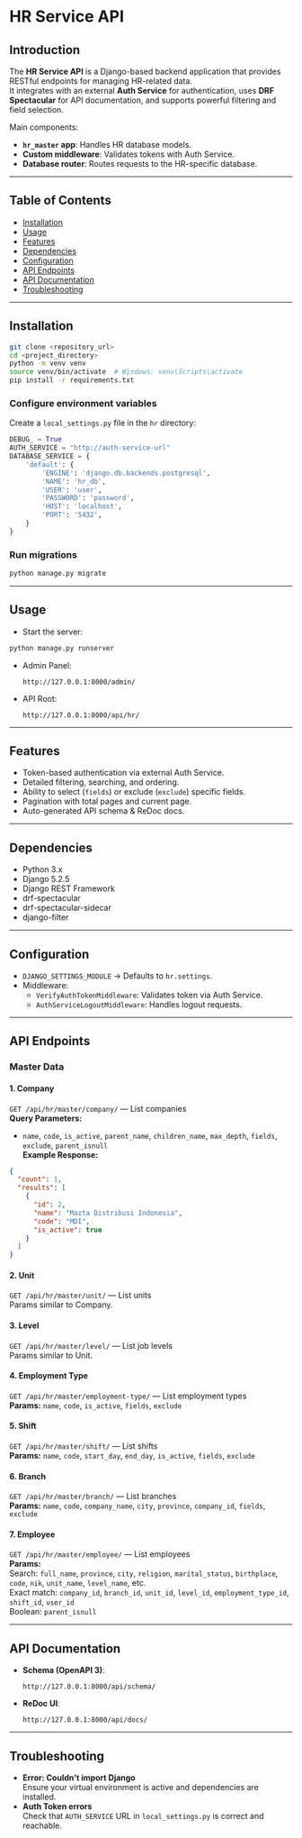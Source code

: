 # HR Service API

## Introduction
The **HR Service API** is a Django-based backend application that provides RESTful endpoints for managing HR-related data.  
It integrates with an external **Auth Service** for authentication, uses **DRF Spectacular** for API documentation, and supports powerful filtering and field selection.  

Main components:
- **`hr_master` app**: Handles HR database models.
- **Custom middleware**: Validates tokens with Auth Service.
- **Database router**: Routes requests to the HR-specific database.

---

## Table of Contents
- [Installation](#installation)
- [Usage](#usage)
- [Features](#features)
- [Dependencies](#dependencies)
- [Configuration](#configuration)
- [API Endpoints](#api-endpoints)
- [API Documentation](#api-documentation)
- [Troubleshooting](#troubleshooting)

---

## Installation
```bash
git clone <repository_url>
cd <project_directory>
python -m venv venv
source venv/bin/activate  # Windows: venv\Scripts\activate
pip install -r requirements.txt
```

### Configure environment variables
Create a `local_settings.py` file in the `hr` directory:
```python
DEBUG_ = True
AUTH_SERVICE = "http://auth-service-url"
DATABASE_SERVICE = {
    'default': {
        'ENGINE': 'django.db.backends.postgresql',
        'NAME': 'hr_db',
        'USER': 'user',
        'PASSWORD': 'password',
        'HOST': 'localhost',
        'PORT': '5432',
    }
}
```

### Run migrations
```bash
python manage.py migrate
```

---

## Usage
- Start the server:
```bash
python manage.py runserver
```
- Admin Panel:  
  ```
  http://127.0.0.1:8000/admin/
  ```
- API Root:  
  ```
  http://127.0.0.1:8000/api/hr/
  ```

---

## Features
- Token-based authentication via external Auth Service.
- Detailed filtering, searching, and ordering.
- Ability to select (`fields`) or exclude (`exclude`) specific fields.
- Pagination with total pages and current page.
- Auto-generated API schema & ReDoc docs.

---

## Dependencies
- Python 3.x
- Django 5.2.5
- Django REST Framework
- drf-spectacular
- drf-spectacular-sidecar
- django-filter

---

## Configuration
- `DJANGO_SETTINGS_MODULE` → Defaults to `hr.settings`.
- Middleware:
  - `VerifyAuthTokenMiddleware`: Validates token via Auth Service.
  - `AuthServiceLogoutMiddleware`: Handles logout requests.

---

## API Endpoints

### **Master Data**

#### 1. Company
`GET /api/hr/master/company/` — List companies  
**Query Parameters:**
- `name`, `code`, `is_active`, `parent_name`, `children_name`, `max_depth`, `fields`, `exclude`, `parent_isnull`  
**Example Response:**
```json
{
  "count": 1,
  "results": [
    {
      "id": 2,
      "name": "Mazta Distribusi Indonesia",
      "code": "MDI",
      "is_active": true
    }
  ]
}
```

#### 2. Unit
`GET /api/hr/master/unit/` — List units  
Params similar to Company.

#### 3. Level
`GET /api/hr/master/level/` — List job levels  
Params similar to Unit.

#### 4. Employment Type
`GET /api/hr/master/employment-type/` — List employment types  
**Params:** `name`, `code`, `is_active`, `fields`, `exclude`

#### 5. Shift
`GET /api/hr/master/shift/` — List shifts  
**Params:** `name`, `code`, `start_day`, `end_day`, `is_active`, `fields`, `exclude`

#### 6. Branch
`GET /api/hr/master/branch/` — List branches  
**Params:** `name`, `code`, `company_name`, `city`, `province`, `company_id`, `fields`, `exclude`

#### 7. Employee
`GET /api/hr/master/employee/` — List employees  
**Params:**  
Search: `full_name`, `province`, `city`, `religion`, `marital_status`, `birthplace`, `code`, `nik`, `unit_name`, `level_name`, etc.  
Exact match: `company_id`, `branch_id`, `unit_id`, `level_id`, `employment_type_id`, `shift_id`, `user_id`  
Boolean: `parent_isnull`

---

## API Documentation
- **Schema (OpenAPI 3)**:  
  ```
  http://127.0.0.1:8000/api/schema/
  ```
- **ReDoc UI**:  
  ```
  http://127.0.0.1:8000/api/docs/
  ```

---

## Troubleshooting
- **Error: Couldn't import Django**  
  Ensure your virtual environment is active and dependencies are installed.
- **Auth Token errors**  
  Check that `AUTH_SERVICE` URL in `local_settings.py` is correct and reachable.